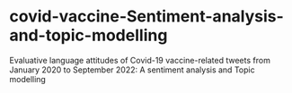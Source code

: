 # covid-vaccine-Sentiment-analysis-and-topic-modelling
Evaluative language attitudes of Covid-19 vaccine-related tweets from January 2020 to September 2022: A sentiment analysis and Topic modelling
